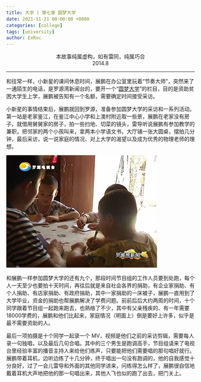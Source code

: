 ```yaml
---
title: 大学 | 第七章 圆梦大学
date: 2021-11-21 00:00:00 +0800
categories: [college]
tags: [university]
author: ExRoc
---
```


<center>本故事纯属虚构，如有雷同，纯属巧合</center>
<center>2014.8</center>

----

和往常一样，小新星的课间休息时间，展鹏在办公室里玩着“节奏大师”，突然来了一通陌生的电话，是罗源湾新闻台的，要开一个“[圆梦大学](http://www.lywxww.com/html/2480/2014-08-13/09523742413.shtml)”的栏目，目的是资助贫困大学生上学，展鹏被告知有一个名额，需要确定时间接受采访。

小新星的事情结束后，展鹏就回到罗源，准备参加圆梦大学的采访和一系列活动。第一站是老家鉴江，在鉴江中心小学和上澳村附近取一些景，展鹏在老家没有房子，就借用舅舅家的房子，拍一些扫地、切菜的镜头，雷导听说展鹏有参加教学的兼职，把邻家的两个小孩叫来，拿两本小学语文书，大厅铺一张大圆桌，摆拍几分钟，最后采访，说一说家庭的情况、对上大学的渴望以及成为优秀的物理老师的理想。

![](/assets/img/posts/college/YuanMeng.jpg)

和展鹏一样参加圆梦大学的还有九个，那段时间节目组的工作人员要到处跑，每个人一天至少也要拍十天时间，再往后就是来自社会各界的捐助，有企业家捐助、有个人捐助、有店家捐助、有政府捐助，其中一家捐助的一床被子，展鹏一直用到了大学毕业，资金的捐助也帮展鹏解决了学费问题。前前后后大约两周的时间，十个同学跟着节目组一起跑来跑去，也熟络了不少，其中有父亲残疾的、有一年需要 18000​ 学费的，展鹏和他们比起来，家庭情况（明面上）倒是要好上许多，似乎是最不需要资助的人。

最后一项拍摄是十个同学一起录一个 MV​，视频是他们之前的采访剪辑，需要每人录一句独唱，以及最后几句合唱。其中的三个男生是跑调高手，节目组请来了电视台里经验丰富的播音主持人来给他们练声，只要能把他们需要唱的那句唱好就行。展鹏带着耳机，边听边练了十几分钟，终于唱出一句没有跑调的，他的自我感觉十分良好，过了一会儿雷导和外面的其他同学进来，问练得怎么样了，展鹏很自信地戴着耳机大声地把他的那一句唱出来，其他人飞也似的跑了出去，把门关上。
